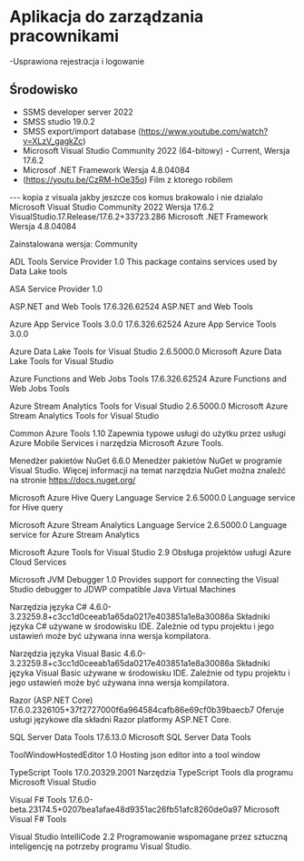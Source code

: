 # Aplikacja do zarządzania pracownikami
-Usprawiona rejestracja i logowanie

## Środowisko
- SSMS developer server 2022
- SMSS studio 19.0.2
- SMSS export/import database (https://www.youtube.com/watch?v=XLzV_gagkZc)
- Microsoft Visual Studio Community 2022 (64-bitowy) - Current, Wersja 17.6.2
- Microsof .NET Framework Wersja 4.8.04084
- (https://youtu.be/CzRM-hOe35o) Film z ktorego robilem

--- kopia z visuala jakby jeszcze cos komus brakowalo i nie dzialalo
Microsoft Visual Studio Community 2022
Wersja 17.6.2
VisualStudio.17.Release/17.6.2+33723.286
Microsoft .NET Framework
Wersja 4.8.04084

Zainstalowana wersja: Community

ADL Tools Service Provider   1.0
This package contains services used by Data Lake tools

ASA Service Provider   1.0

ASP.NET and Web Tools   17.6.326.62524
ASP.NET and Web Tools

Azure App Service Tools 3.0.0   17.6.326.62524
Azure App Service Tools 3.0.0

Azure Data Lake Tools for Visual Studio   2.6.5000.0
Microsoft Azure Data Lake Tools for Visual Studio

Azure Functions and Web Jobs Tools   17.6.326.62524
Azure Functions and Web Jobs Tools

Azure Stream Analytics Tools for Visual Studio   2.6.5000.0
Microsoft Azure Stream Analytics Tools for Visual Studio

Common Azure Tools   1.10
Zapewnia typowe usługi do użytku przez usługi Azure Mobile Services i narzędzia Microsoft Azure Tools.

Menedżer pakietów NuGet   6.6.0
Menedżer pakietów NuGet w programie Visual Studio. Więcej informacji na temat narzędzia NuGet można znaleźć na stronie https://docs.nuget.org/

Microsoft Azure Hive Query Language Service   2.6.5000.0
Language service for Hive query

Microsoft Azure Stream Analytics Language Service   2.6.5000.0
Language service for Azure Stream Analytics

Microsoft Azure Tools for Visual Studio   2.9
Obsługa projektów usługi Azure Cloud Services

Microsoft JVM Debugger   1.0
Provides support for connecting the Visual Studio debugger to JDWP compatible Java Virtual Machines

Narzędzia języka C#   4.6.0-3.23259.8+c3cc1d0ceeab1a65da0217e403851a1e8a30086a
Składniki języka C# używane w środowisku IDE. Zależnie od typu projektu i jego ustawień może być używana inna wersja kompilatora.

Narzędzia języka Visual Basic   4.6.0-3.23259.8+c3cc1d0ceeab1a65da0217e403851a1e8a30086a
Składniki języka Visual Basic używane w środowisku IDE. Zależnie od typu projektu i jego ustawień może być używana inna wersja kompilatora.

Razor (ASP.NET Core)   17.6.0.2326105+37f2727000f6a964584cafb86e69cf0b39baecb7
Oferuje usługi językowe dla składni Razor platformy ASP.NET Core.

SQL Server Data Tools   17.6.13.0
Microsoft SQL Server Data Tools

ToolWindowHostedEditor   1.0
Hosting json editor into a tool window

TypeScript Tools   17.0.20329.2001
Narzędzia TypeScript Tools dla programu Microsoft Visual Studio

Visual F# Tools   17.6.0-beta.23174.5+0207bea1afae48d9351ac26fb51afc8260de0a97
Microsoft Visual F# Tools

Visual Studio IntelliCode   2.2
Programowanie wspomagane przez sztuczną inteligencję na potrzeby programu Visual Studio.
